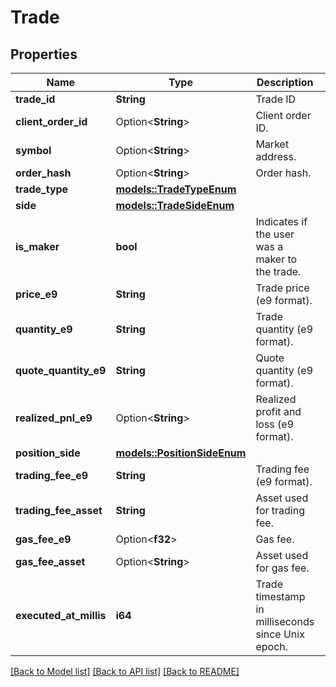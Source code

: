 # Trade

## Properties

Name | Type | Description | Notes
------------ | ------------- | ------------- | -------------
**trade_id** | **String** | Trade ID | 
**client_order_id** | Option<**String**> | Client order ID. | [optional]
**symbol** | Option<**String**> | Market address. | [optional]
**order_hash** | Option<**String**> | Order hash. | [optional]
**trade_type** | [**models::TradeTypeEnum**](TradeTypeEnum.md) |  | 
**side** | [**models::TradeSideEnum**](TradeSideEnum.md) |  | 
**is_maker** | **bool** | Indicates if the user was a maker to the trade. | 
**price_e9** | **String** | Trade price (e9 format). | 
**quantity_e9** | **String** | Trade quantity (e9 format). | 
**quote_quantity_e9** | **String** | Quote quantity (e9 format). | 
**realized_pnl_e9** | Option<**String**> | Realized profit and loss (e9 format). | [optional]
**position_side** | [**models::PositionSideEnum**](PositionSideEnum.md) |  | 
**trading_fee_e9** | **String** | Trading fee (e9 format). | 
**trading_fee_asset** | **String** | Asset used for trading fee. | 
**gas_fee_e9** | Option<**f32**> | Gas fee. | [optional]
**gas_fee_asset** | Option<**String**> | Asset used for gas fee. | [optional]
**executed_at_millis** | **i64** | Trade timestamp in milliseconds since Unix epoch. | 

[[Back to Model list]](../README.md#documentation-for-models) [[Back to API list]](../README.md#documentation-for-api-endpoints) [[Back to README]](../README.md)


